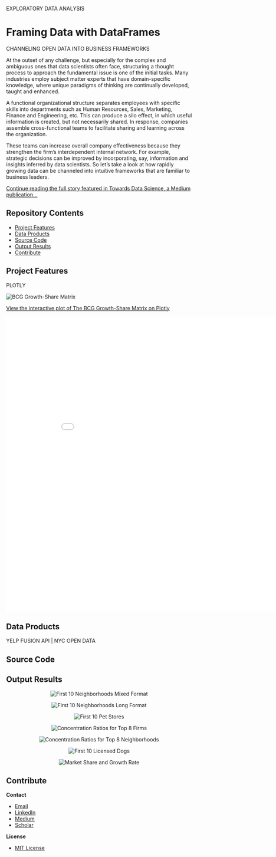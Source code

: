 EXPLORATORY DATA ANALYSIS
# Framing Data with DataFrames
CHANNELING OPEN DATA INTO BUSINESS FRAMEWORKS

At the outset of any challenge, but especially for the complex and ambiguous ones that data scientists often face, structuring a thought process to approach the fundamental issue is one of the initial tasks. Many industries employ subject matter experts that have domain-specific knowledge, where unique paradigms of thinking are continually developed, taught and enhanced.

A functional organizational structure separates employees with specific skills into departments such as Human Resources, Sales, Marketing, Finance and Engineering, etc. This can produce a silo effect, in which useful information is created, but not necessarily shared. In response, companies assemble cross-functional teams to facilitate sharing and learning across the organization.

These teams can increase overall company effectiveness because they strengthen the firm’s interdependent internal network. For example, strategic decisions can be improved by incorporating, say, information and insights inferred by data scientists. So let’s take a look at how rapidly growing data can be channeled into intuitive frameworks that are familiar to business leaders.

[Continue reading the full story featured in Towards Data Science, a Medium publication...](https://towardsdatascience.com/framing-data-with-dataframes-d9b7ce012be5?source=friends_link&sk=0866bef9af6443371ada8b3ed6753e67)

## Repository Contents

* [Project Features](#project-features)
* [Data Products](#data-products)
* [Source Code](#source-code)
* [Output Results](#output-results)
* [Contribute](#contribute)

## Project Features
PLOTLY

![BCG Growth-Share Matrix](/img/01_Growth_Share_Matrix_of_Licensed_Dogs.jpeg)

[View the interactive plot of The BCG Growth-Share Matrix on Plotly](https://plot.ly/~adam.c.dick/2/growth-share-matrix-of-licensed-dogs-in-new-york-by-neighborhood/)

<iframe width="900" height="800" frameborder="0" scrolling="no" src="//plot.ly/~adam.c.dick/2.embed"></iframe>

## Data Products
YELP FUSION API | NYC OPEN DATA

## Source Code

## Output Results

<p align="center">
  <img src="/img/02_First_10_Neighborhoods_Mixed_Format.png" title="First 10 Neighborhoods Mixed Format">
</p>

<p align="center">
  <img src="/img/03_First_10_Neighborhoods_Long_Format.png" title="First 10 Neighborhoods Long Format">
</p>

<p align="center">
  <img src="/img/04_First_10_Pet_Stores.png" title="First 10 Pet Stores">
</p>

<p align="center">
  <img src="/img/05_Concentration_Ratios_for_Top_8_Firms.png" title="Concentration Ratios for Top 8 Firms">
</p>

<p align="center">
  <img src="/img/06_Concentration_Ratios_for_Top_8_Neighborhoods.png" title="Concentration Ratios for Top 8 Neighborhoods">
</p>

<p align="center">
  <img src="/img/07_First_10_Licensed_Dogs.png" title="First 10 Licensed Dogs">
</p>

<p align="center">
  <img src="/img/08_Market_Share_and_Growth_Rate.png" title="Market Share and Growth Rate">
</p>

## Contribute

**Contact**
* [Email](mailto:adam.c.dick@gmail.com)
* [LinkedIn](https://www.linkedin.com/in/adamcdick/)
* [Medium](https://medium.com/@adam.c.dick)
* [Scholar](https://scholar.google.com/citations?user=eMO88ogAAAAJ&hl=en)

**License**
* [MIT License](https://github.com/acdick/framing_data_with_dataframes/blob/master/LICENSE)